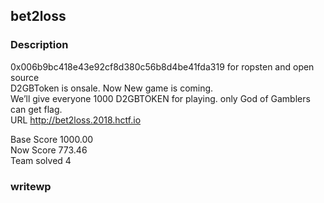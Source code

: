 ## bet2loss
### Description 
0x006b9bc418e43e92cf8d380c56b8d4be41fda319 for ropsten and open source   
D2GBToken is onsale. Now New game is coming.  
We’ll give everyone 1000 D2GBTOKEN for playing. only God of Gamblers can get flag.  
URL http://bet2loss.2018.hctf.io  

Base Score 1000.00   
Now Score 773.46   
Team solved 4
### writewp